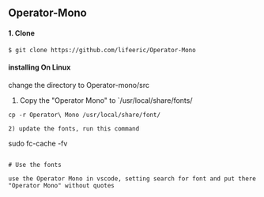 
##  Operator-Mono

#### 1. Clone


    $ git clone https://github.com/lifeeric/Operator-Mono


#### installing On Linux

change the directory to Operator-mono/src

1) Copy the "Operator Mono" to `/usr/local/share/fonts/
```
cp -r Operator\ Mono /usr/local/share/font/

2) update the fonts, run this command
```
sudo fc-cache -fv
```

# Use the fonts

use the Operator Mono in vscode, setting search for font and put there "Operator Mono" without quotes
